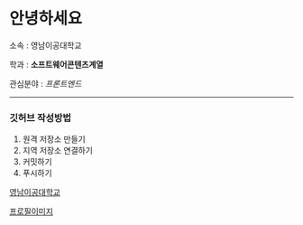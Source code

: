 # 안녕하세요
소속 : 영남이공대학교

학과 : **소프트웨어콘텐츠계열**

관심분야 : *프론트엔드*

---

### 깃허브 작성방법
1. 원격 저장소 만들기
2. 지역 저장소 연결하기
3. 커밋하기
4. 푸시하기

[영남이공대학교](http://www.ync.ac.kr)

[프로필이미지](./다운로드.jpg)


<!--
**0782a/0782a** is a ✨ _special_ ✨ repository because its `README.md` (this file) appears on your GitHub profile.

Here are some ideas to get you started:

- 🔭 I’m currently working on ...
- 🌱 I’m currently learning ...
- 👯 I’m looking to collaborate on ...
- 🤔 I’m looking for help with ...
- 💬 Ask me about ...
- 📫 How to reach me: ...
- 😄 Pronouns: ...
- ⚡ Fun fact: ...
-->

